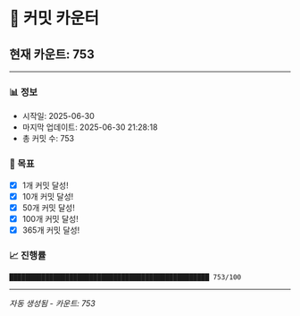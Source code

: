 # 🔢 커밋 카운터

## 현재 카운트: 753

---

### 📊 정보
- 시작일: 2025-06-30
- 마지막 업데이트: 2025-06-30 21:28:18
- 총 커밋 수: 753

### 🎯 목표
- [x] 1개 커밋 달성!
- [x] 10개 커밋 달성!
- [x] 50개 커밋 달성!
- [x] 100개 커밋 달성!
- [x] 365개 커밋 달성!

### 📈 진행률
```
██████████████████████████████████████████████████ 753/100
```

---
*자동 생성됨 - 카운트: 753*
